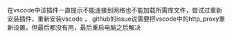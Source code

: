 在vscode中该插件一直提示不能连接到网络也不能加载所需库文件，尝试过重新安装插件，重新安装vscode ， github的issue说需要把vscode中的http_proxy重新设置，但最后都没有用，最后重启电脑之后解决

